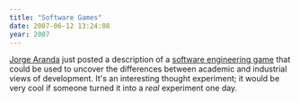 ```yaml
---
title: "Software Games"
date: 2007-06-12 13:24:08
year: 2007
---
```

<a href="http://catenary.wordpress.com">Jorge Aranda</a> just posted a description of a <a href="http://catenary.wordpress.com/2007/06/11/playing-it-as-you-think-it-is/">software engineering game</a> that could be used to uncover the differences between academic and industrial views of development.  It's an interesting thought experiment; it would be very cool if someone turned it into a <em>real</em> experiment one day.
